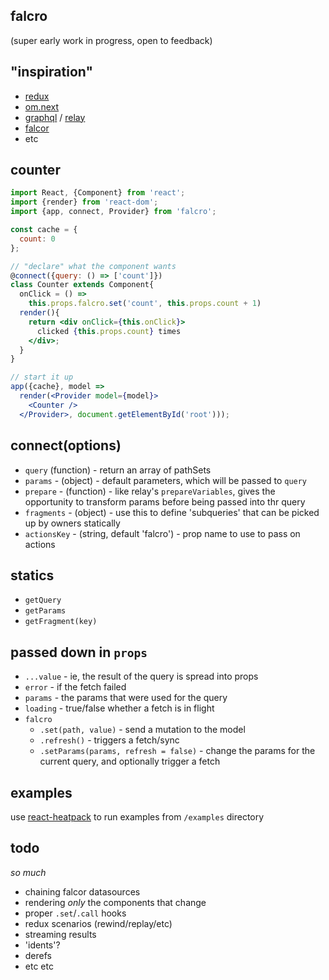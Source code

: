 falcro
---

(super early work in progress, open to feedback)

"inspiration"
---

- [redux](https://rackt.github.io/redux/)
- [om.next](https://github.com/omcljs/om/)
- [graphql](https://facebook.github.io/graphql/) / [relay](https://facebook.github.io/relay)
- [falcor](https://netflix.github.io/falcor)
- etc


counter
---

```jsx
import React, {Component} from 'react';
import {render} from 'react-dom';
import {app, connect, Provider} from 'falcro';

const cache = {
  count: 0
};

// "declare" what the component wants
@connect({query: () => ['count']})
class Counter extends Component{
  onClick = () =>
    this.props.falcro.set('count', this.props.count + 1)
  render(){
    return <div onClick={this.onClick}>
      clicked {this.props.count} times
    </div>;
  }
}

// start it up
app({cache}, model =>
  render(<Provider model={model}>
    <Counter />
  </Provider>, document.getElementById('root')));
```

connect(options)
---

- `query` (function) - return an array of pathSets
- `params` - (object) - default parameters, which will be passed to `query`
- `prepare` - (function) - like relay's `prepareVariables`, gives the opportunity to transform params before being passed into thr query
- `fragments` - (object) - use this to define 'subqueries' that can be picked up by owners statically
- `actionsKey` - (string, default 'falcro') - prop name to use to pass on actions

statics
---

- `getQuery`
- `getParams`
- `getFragment(key)`

passed down in `props`
---

- `...value` - ie, the result of the query is spread into props
- `error` - if the fetch failed
- `params` - the params that were used for the query
- `loading` - true/false whether a fetch is in flight
- `falcro`
  - `.set(path, value)` - send a mutation to the model
  - `.refresh()` - triggers a fetch/sync
  - `.setParams(params, refresh = false)` - change the params for the current query, and optionally trigger a fetch


examples
---

use [react-heatpack](https://github.com/insin/react-heatpack) to run examples from `/examples` directory


todo
---

*so much*

- chaining falcor datasources
- rendering *only* the components that change
- proper `.set`/`.call` hooks
- redux scenarios (rewind/replay/etc)
- streaming results
- 'idents'?
- derefs
- etc etc




